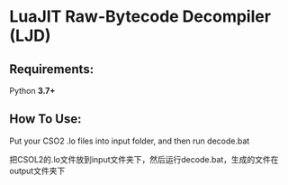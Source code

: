 LuaJIT Raw-Bytecode Decompiler (LJD)
===


Requirements:
---

Python __3.7+__


How To Use:
---

Put your CSO2 .lo files into input folder, and then run decode.bat

把CSOL2的.lo文件放到input文件夹下，然后运行decode.bat，生成的文件在output文件夹下